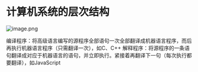 # 计算机系统的层次结构

![image.png](https://pic.rmb.bdstatic.com/bjh/dc6ada06936554cf4a6928e0f787914c.jpeg)

编译程序：将高级语言编写的源程序全部语句一次全部翻译成机器语言程序，而后再执行机器语言程序（只需翻译一次），如C、C++
解释程序：将源程序的一条语句翻译成对应于机器语言的语句，并立即执行。紧接着再翻译下一句（每次执行都要翻译），如JavaScript